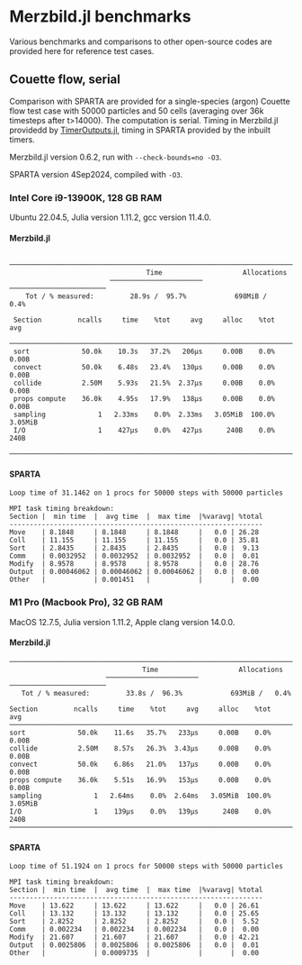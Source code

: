 # Merzbild.jl benchmarks

Various benchmarks and comparisons to other open-source codes are provided here for reference test cases.

## Couette flow, serial

Comparison with SPARTA are provided for a single-species (argon) Couette flow test case with 50000 particles and 50 cells (averaging over 36k timesteps after t>14000). The computation is serial. Timing in Merzbild.jl providedd by [TimerOutputs.jl](https://github.com/KristofferC/TimerOutputs.jl), timing in SPARTA provided by the inbuilt timers.

Merzbild.jl version 0.6.2, run with  `--check-bounds=no -O3`.

SPARTA version 4Sep2024, compiled with `-O3`.

### Intel Core i9-13900K, 128 GB RAM

Ubuntu 22.04.5, Julia version 1.11.2, gcc version 11.4.0.

#### Merzbild.jl
```
 ──────────────────────────────────────────────────────────────────────────
                                  Time                    Allocations      
                         ───────────────────────   ────────────────────────
    Tot / % measured:         28.9s /  95.7%            698MiB /   0.4%    

 Section         ncalls     time    %tot     avg     alloc    %tot      avg
 ──────────────────────────────────────────────────────────────────────────
 sort             50.0k    10.3s   37.2%   206μs     0.00B    0.0%    0.00B
 convect          50.0k    6.48s   23.4%   130μs     0.00B    0.0%    0.00B
 collide          2.50M    5.93s   21.5%  2.37μs     0.00B    0.0%    0.00B
 props compute    36.0k    4.95s   17.9%   138μs     0.00B    0.0%    0.00B
 sampling             1   2.33ms    0.0%  2.33ms   3.05MiB  100.0%  3.05MiB
 I/O                  1    427μs    0.0%   427μs      240B    0.0%     240B
 ──────────────────────────────────────────────────────────────────────────
```

#### SPARTA

```
Loop time of 31.1462 on 1 procs for 50000 steps with 50000 particles

MPI task timing breakdown:
Section |  min time  |  avg time  |  max time  |%varavg| %total
---------------------------------------------------------------
Move    | 8.1848     | 8.1848     | 8.1848     |   0.0 | 26.28
Coll    | 11.155     | 11.155     | 11.155     |   0.0 | 35.81
Sort    | 2.8435     | 2.8435     | 2.8435     |   0.0 |  9.13
Comm    | 0.0032952  | 0.0032952  | 0.0032952  |   0.0 |  0.01
Modify  | 8.9578     | 8.9578     | 8.9578     |   0.0 | 28.76
Output  | 0.00046062 | 0.00046062 | 0.00046062 |   0.0 |  0.00
Other   |            | 0.001451   |            |       |  0.00
```

### M1 Pro (Macbook Pro), 32 GB RAM

MacOS 12.7.5, Julia version 1.11.2, Apple clang version 14.0.0.

#### Merzbild.jl
```
──────────────────────────────────────────────────────────────────────────
                                 Time                    Allocations      
                        ───────────────────────   ────────────────────────
   Tot / % measured:         33.8s /  96.3%            693MiB /   0.4%    

Section         ncalls     time    %tot     avg     alloc    %tot      avg
──────────────────────────────────────────────────────────────────────────
sort             50.0k    11.6s   35.7%   233μs     0.00B    0.0%    0.00B
collide          2.50M    8.57s   26.3%  3.43μs     0.00B    0.0%    0.00B
convect          50.0k    6.86s   21.0%   137μs     0.00B    0.0%    0.00B
props compute    36.0k    5.51s   16.9%   153μs     0.00B    0.0%    0.00B
sampling             1   2.64ms    0.0%  2.64ms   3.05MiB  100.0%  3.05MiB
I/O                  1    139μs    0.0%   139μs      240B    0.0%     240B
──────────────────────────────────────────────────────────────────────────
```

#### SPARTA

```
Loop time of 51.1924 on 1 procs for 50000 steps with 50000 particles

MPI task timing breakdown:
Section |  min time  |  avg time  |  max time  |%varavg| %total
---------------------------------------------------------------
Move    | 13.622     | 13.622     | 13.622     |   0.0 | 26.61
Coll    | 13.132     | 13.132     | 13.132     |   0.0 | 25.65
Sort    | 2.8252     | 2.8252     | 2.8252     |   0.0 |  5.52
Comm    | 0.002234   | 0.002234   | 0.002234   |   0.0 |  0.00
Modify  | 21.607     | 21.607     | 21.607     |   0.0 | 42.21
Output  | 0.0025806  | 0.0025806  | 0.0025806  |   0.0 |  0.01
Other   |            | 0.0009735  |            |       |  0.00
```